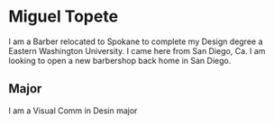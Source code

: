 # Miguel Topete

I am a Barber relocated to Spokane to complete my Design degree a Eastern Washington University.  I came here from San Diego, Ca. I am looking to open a new barbershop back home in San Diego.

## Major
I am a Visual Comm in Desin major